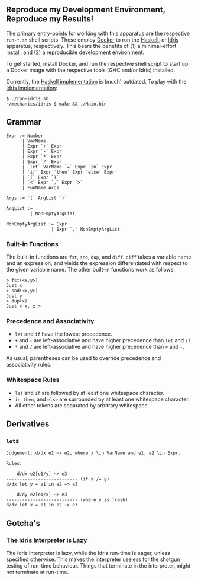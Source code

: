 ## Reproduce my Development Environment, Reproduce my Results!

The primary entry-points for working with this apparatus are the respective
`run-*.sh` shell scripts. These employ [Docker](https://www.docker.com) to run
the [Haskell](run-haskell.sh), or [Idris](run-idris.sh) apparatus,
respectively.  This bears the benefits of (1) a minimal-effort install, and (2)
a reproducible development environment.

To get started, install Docker, and run the respective shell script to start up
a Docker image with the respective tools (GHC and/or Idris) installed.

Currently, the [Haskell implementation](haskell) is (much) outdated. To play
with the [Idris implementation](idris):

```
$ ./run-idris.sh
~/mechanics/idris $ make && ./Main.bin
```

## Grammar

```
Expr := Number
      | VarName
      | Expr `+` Expr
      | Expr `-` Expr
      | Expr `*` Expr
      | Expr `/` Expr
      | `let` VarName `=` Expr `in` Expr
      | `if` Expr `then` Expr `else` Expr
      | `(` Expr `)`
      | `<` Expr `,` Expr `>`
      | FunName Args

Args := `(` ArgList `)`

ArgList :=
         | NonEmptyArgList

NonEmptyArgList := Expr
                 | Expr `,` NonEmptyArgList
```

### Built-in Functions

The built-in functions are `fst`, `snd`, `dup`, and `diff`. `diff` takes a
variable name and an expression, and yields the expression differentiated with
respect to the given variable name. The other built-in functions work as
follows:

```
> fst(<x,y>)
Just x
> snd(<x,y>)
Just y
> dup(x)
Just < x, x >
```

### Precedence and Associativity

* `let` and `if` have the lowest precedence.
* `+` and `-` are left-associative and have higher precedence than `let` and `if`.
* `*` and `/` are left-associative and have higher precedence than `+` and `-`.

As usual, parentheses can be used to override precedence and associativity
rules.

### Whitespace Rules

* `let` and `if` are followed by at least one whitespace character.
* `in`, `then`, and `else` are surrounded by at least one whitespace character.
* All other tokens are separated by arbitrary whitespace.

## Derivatives

### `let`s

```
Judgement: d/dx e1 ~> e2, where x \in VarName and e1, e2 \in Expr.

Rules:

    d/dx e2[e1/y] ~> e3
--------------------------- (if x /= y)
d/dx let y = e1 in e2 ~> e3

    d/dy e2[e1/x] ~> e3
--------------------------- (where y is fresh)
d/dx let x = e1 in e2 ~> e3

```

## Gotcha's

### The Idris Interpreter is Lazy

The Idris interpreter is lazy, while the Idris run-time is eager, unless
specified otherwise. This makes the interpreter useless for the shotgun testing
of run-time behaviour. Things that terminate in the interpreter, might not
terminate at run-time.
